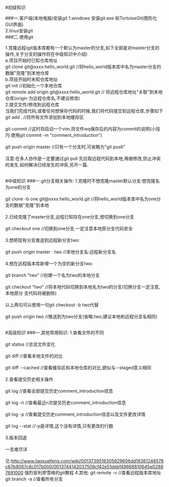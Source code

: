 #初级知识

###一.客户端(本地电脑)安装git
1.windows 安装git.exe 和TortoiseGit(图形化GUI界面)<br>
2.linux安装git<br>
###二.使用git

1.克隆远程(git版本库都有一个默认为master的分支,如下全部是对master分支的操作,关于分支的操作将在中级知识中介绍)<br>
a.项目开始时已知仓库地址<br>
git clone git@xxxx:hello_world.git   //将hello_world版本库中名为master分支的数据"克隆"到本地仓库<br>
b.项目开始时未知仓库地址<br>
git init //初始化一个本地仓库<br>
git remote add origin git@xxxx:hello_world.git  // 将远程仓库地址"关联"到本地仓库(origin 为远程仓库名,不建议修改)<br>
2.提交文件/修改到远程仓库<br>
当我们完成代码,或者任何想保存代码的时候,我们将代码提交到远程仓库,步骤如下<br>
git add . //将所有文件添加到本地缓存区<br><br>
git commit //这时将启动一个vim,将文件wq保存后的内容为commit的说明(小技巧:使用git commit -m "comment_introduction")<br><br>
git push origin master //只有一个分支时,可省略为"git push"<br><br>
注意:在多人协作是一定要通过git pull 先拉取远程代码到本地,再做修改,防止冲突的发生.如何解决已经发生的冲突,另开一篇.<br><br>


#中级知识
###一.git分支相关操作:
1.克隆时不想克隆master默认分支:想克隆名为one的分支<br><br>
git clone -b one git@xxxx:hello_world.git //将hello_world版本库中名为one分支的数据"克隆"到本地<br><br>
2.已经克隆了master分支,远程已知存在one分支,想切换到one分支<br><br>
git checkout one //切换到one分支.一定注意本地原分支代码安全<br><br>
3.想把现有分支推送到远程新分支two:<br><br>
git push origin master : two //本地分支名:远程新分支名<br><br>
4.想在远程版本库新增一个为空的新分支two:<br><br>
git branch "two" //创建一个名为two的本地分支<br><br>
git checkout "two"  //将本地代码切换到本地名为two的分支(切换分支一定注意,本地原分		支代码将被删除)<br><br>
以上两句可以使用一句git checkout -b two代替<br><br>
git push origin two //推送到为two分支(省略:two,建议本地和远程分支名相同)<br><br>

#高级知识
###一.其他常用知识:
1.查看文件的不同<br><br>
git status //总览文件变化<br><br>
git diff //查看本地文件的对比<br><br>
git diff --cached //查看缓存区和本地仓库的对比,貌似与--staged意义相同<br><br>
2.查看提交历史相关操作<br><br>
git log //查看全部提交历史comment_introduction信息<br><br>
git log -n //查看最近n次提交历史comment_introduction信息<br><br>
git log -p //查看提交历史comment_introduction信息以及文件更改详情<br><br>
git log --stat //-p是详情,这个没有详情,只有更改的行数<br><br>
3.版本回退<br><br>
一言难尽详<br><br>见:http://www.liaoxuefeng.com/wiki/0013739516305929606dd18361248578c67b8067c8c017b000/0013744142037508cf42e51debf49668810645e02887691000
强烈安利廖雪峰的git教程
4.其他:
git remote -v //查看远程版本库地址
git branch -a //查看所有分支





